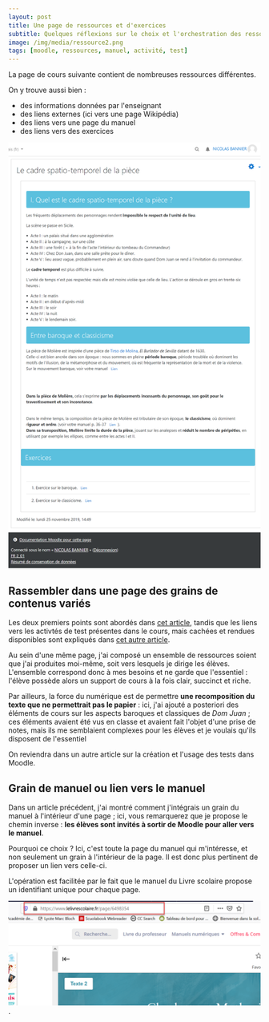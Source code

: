 ```yaml
---
layout: post
title: Une page de ressources et d'exercices  
subtitle: Quelques réflexions sur le choix et l'orchestration des ressources 
image: /img/media/ressource2.png
tags: [moodle, ressources, manuel, activité, test]
---
```


La page de cours suivante contient de nombreuses ressources différentes.

On y trouve aussi bien :
  - des informations données par l'enseignant
  - des liens externes (ici vers une page Wikipédia)
  - des liens vers une page du manuel
  - des liens vers des exercices

![Ressources et évaluation formative](/img/media/ressource2.png)

## Rassembler dans une page des grains de contenus variés

Les deux premiers points sont abordés dans [cet article](https://nbannier.github.io/2019-12-06-Une-Page-Moodle-Simple/ "lien vers l'article : Une page Moodle simple"), tandis que les liens vers les activtés de test présentes dans le cours, mais cachées et rendues disponibles sont expliqués dans [cet autre article](https://nbannier.github.io/2019-12-06-De-la-page-Moodle-a-l-activite-papier/ "Lien vers l'article : Orchestrer ressources et activités dans une page").

Au sein d'une même page, j'ai composé un ensemble de ressources soient que j'ai produites moi-même, soit vers lesquels je dirige les élèves.
L'ensemble correspond donc à mes besoins et ne garde que l'essentiel : l'élève possède alors un support de cours à la fois clair, succinct et riche.

Par ailleurs, la force du numérique est de permettre **une recomposition du texte que ne permettrait pas le papier** : ici, j'ai ajouté a posteriori des éléments de cours sur les aspects baroques et classiques de *Dom Juan* ; ces éléments avaient été vus en classe et avaient fait l'objet d'une prise de notes, mais ils me semblaient complexes pour les élèves et je voulais qu'ils disposent de l'essentiel  

On reviendra dans un autre article sur la création et l'usage des tests dans Moodle.

## Grain de manuel ou lien vers le manuel

Dans un article précédent, j'ai montré comment j'intégrais un grain du manuel à l'intérieur d'une page ; ici, vous remarquerez que je propose le chemin inverse : **les élèves sont invités à sortir de Moodle pour aller vers le manuel**.

Pourquoi ce choix ? Ici, c'est toute la page du manuel qui m'intéresse, et non seulement un grain à l'intérieur de la page. Il est donc plus pertinent de proposer un lien vers celle-ci.

L'opération est facilitée par le fait que le manuel du Livre scolaire propose un identifiant unique pour chaque page.

![Identifiant unique de la page du manuel](/img/media/pageManuel.png "Capture d'écran de la page du manuel et mise en évidence de l'identifiant de la page").
